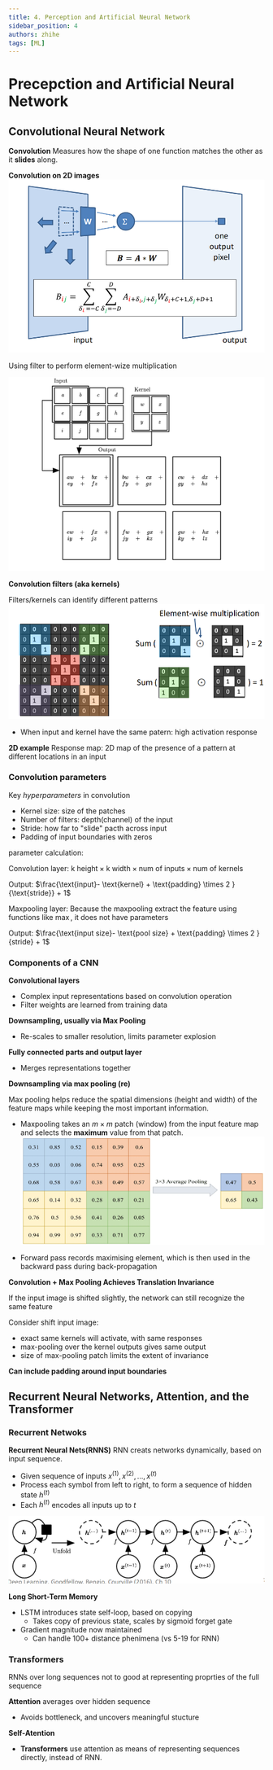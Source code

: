```yaml
---
title: 4. Perception and Artificial Neural Network
sidebar_position: 4
authors: zhihe
tags: [ML]
---
```


# Precepction and Artificial Neural Network

## Convolutional Neural Network

**Convolution**
Measures how the shape of one function matches the other as it **slides** along.

**Convolution on 2D images**
![alt text](image-6.png)

Using filter to perform element-wize multiplication

![alt text](image-7.png)

**Convolution filters (aka kernels)**

Filters/kernels can identify different patterns
![alt text](image-8.png)
- When input and kernel have the same patern: high activation response

**2D example**
Response map: 2D map of the presence of a pattern at different locations in an input


### Convolution parameters
Key *hyperparameters* in convolution
- Kernel size: size of the patches
- Number of filters: depth(channel) of the input
- Stride: how far to "slide" pacth across input
- Padding of input boundaries with zeros

parameter calculation:

Convolution layer: $\text{k height} \times \text{k width} \times \text{num of inputs} \times \text{num of kernels}$

Output: $\frac{\text{input}- \text{kernel} + \text{padding} \times 2 } {\text{stride}} + 1$

Maxpooling layer: Because the maxpooling extract the feature using functions like $\max$, it does not have parameters

Output: $\frac{\text{input size}- \text{pool size} + \text{padding} \times 2 }{stride} + 1$


### Components of a CNN
**Convolutional layers**
- Complex input representations based on convolution operation
- Filter weights are learned from training data

**Downsampling, usually via Max Pooling**
- Re-scales to smaller resolution, limits parameter explosion

**Fully connected parts and output layer**
- Merges representations together

**Downsampling via max pooling (re)**

Max pooling helps reduce the spatial dimensions (height and width) of the feature maps while keeping the most important information.

- Maxpooling takes an $m \times m$ patch (window) from the input feature map and selects the **maximum** value from that patch.
![alt text](image-9.png)

- Forward pass records maximising element, which is then used in the backward pass during back-propagation

**Convolution + Max Pooling Achieves Translation Invariance**

If the input image is shifted slightly, the network can still recognize the same feature

Consider shift input image:
- exact same kernels will activate, with same responses
- max-pooling over the kernel outputs gives same output
- size of max-pooling patch limits the extent of invariance

**Can include padding around input boundaries**

## Recurrent Neural Networks, Attention, and the Transformer

### Recurrent Netwoks
**Recurrent Neural Nets(RNNS)**
RNN creats networks dynamically, based on input sequence.
- Given sequence of inputs $x^{(1)},x^{(2)},\ldots,x^{(t)}$
- Process each symbol from left to right, to form a sequence of hidden state $h^{(t)}$
- Each $h^{(t)}$ encodes all inputs up to $t$

![alt text](image-10.png)

**Long Short-Term Memory**
- LSTM introduces state self-loop, based on copying
    - Takes copy of previous state, scales by sigmoid forget gate
- Gradient magnitude now maintained
    - Can handle 100+ distance phenimena (vs 5-19 for RNN)

### Transformers
RNNs over long sequences not to good at representing proprties of the full sequence

**Attention** averages over hidden sequence
- Avoids bottleneck, and uncovers meaningful stucture

**Self-Atention**
- **Transformers** use attention as means of representing sequences directly, instead of RNN.
